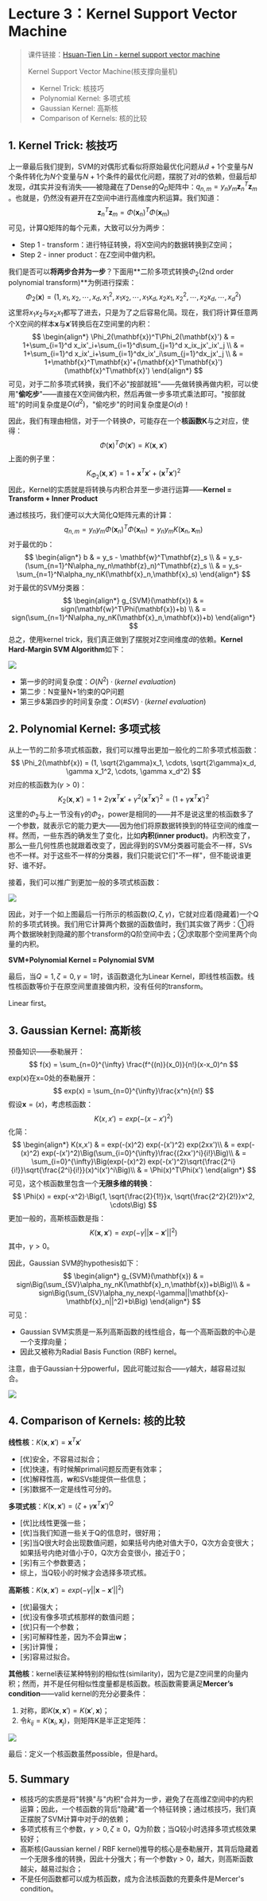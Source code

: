 # Lecture 3：Kernel Support Vector Machine

> 课件链接：[Hsuan-Tien Lin - kernel support vector machine](https://www.csie.ntu.edu.tw/~htlin/course/ml19spring/doc/203_handout.pdf)
>
> Kernel Support Vector Machine(核支撑向量机)
>
> * Kernel Trick: 核技巧
> * Polynomial Kernel: 多项式核
> * Gaussian Kernel: 高斯核
> * Comparison of Kernels: 核的比较 

## 1. Kernel Trick: 核技巧

上一章最后我们提到，SVM的对偶形式看似将原始最优化问题从$\tilde{d}+1​$个变量与$N​$个条件转化为$N​$个变量与$N+1​$个条件的最优化问题，摆脱了对$\tilde{d}​$的依赖，但最后却发现，$\tilde{d}​$其实并没有消失——被隐藏在了Dense的$Q_D​$矩阵中：$q_{n,m} = y_ny_m\mathbf{z}_n^T\mathbf{z}_m​$。也就是，仍然没有避开在Z空间中进行高维度内积运算。我们知道：
$$
\mathbf{z}_n^T\mathbf{z}_m = \Phi(\mathbf{x}_n)^T \Phi(\mathbf{x}_m)
$$
可见，计算Q矩阵的每个元素，大致可以分为两步：

* Step 1 - transform：进行特征转换，将X空间内的数据转换到Z空间；
* Step 2 - inner product：在Z空间中做内积。

我们是否可以**将两步合并为一步**？下面用**二阶多项式转换$\Phi_2​$(2nd order polynomial transform)**为例进行探索：
$$
\Phi_2(\mathbf{x}) = (1, x_1, x_2,\cdots,x_d, x_1^2, x_1x_2,\cdots, x_1x_d, x_2x_1, x_2^2, \cdots, x_2x_d, \cdots, x_d^2)
$$
这里将$x_1x_2$与$x_2x_1$都写了进去，只是为了之后容易化简。现在，我们将计算任意两个X空间的样本$\mathbf{x}$与$\mathbf{x}'$转换后在Z空间里的内积：
$$
\begin{align*}
	\Phi_2(\mathbf{x})^T\Phi_2(\mathbf{x}') & = 1+\sum_{i=1}^d x_ix'_i+\sum_{i=1}^d\sum_{j=1}^d x_ix_jx'_ix'_j  \\
									                        & = 1+\sum_{i=1}^d x_ix'_i+\sum_{i=1}^dx_ix'_i\sum_{j=1}^dx_jx'_j   \\
									                        & = 1+\mathbf{x}^T\mathbf{x}'+(\mathbf{x}^T\mathbf{x}')(\mathbf{x}^T\mathbf{x}')
\end{align*}
$$
可见，对于二阶多项式转换，我们不必"按部就班"——先做转换再做内积，可以使用"**偷吃步**"——直接在X空间做内积，然后再做一步多项式乘法即可。"按部就班"的时间复杂度是$O(d^2)$，"偷吃步"的时间复杂度是$O(d)$！

因此，我们有理由相信，对于一个转换$\Phi$，可能存在一个**核函数K**与之对应，使得：
$$
\Phi(\mathbf{x})^T\Phi(\mathbf{x}') = K(\mathbf{x},\mathbf{x}')
$$
上面的例子里：
$$
K_{\Phi_2}(\mathbf{x},\mathbf{x}') = 1+\mathbf{x}^T\mathbf{x}'+(\mathbf{x}^T\mathbf{x}')^2
$$
因此，Kernel的实质就是将转换与内积合并至一步进行运算——**Kernel = Transform + Inner Product**

通过核技巧，我们便可以大大简化Q矩阵元素的计算：
$$
q_{n,m} = y_ny_m\Phi(\mathbf{x}_n)^T\Phi(\mathbf{x}_m) = y_ny_mK(\mathbf{x}_n,\mathbf{x}_m)
$$
对于最优的b：
$$
\begin{align*}
b & = y_s - \mathbf{w}^T\mathbf{z}_s \\
	& = y_s-(\sum_{n=1}^N\alpha_ny_n\mathbf{z}_n)^T\mathbf{z}_s \\
	& = y_s-\sum_{n=1}^N\alpha_ny_nK(\mathbf{x}_n,\mathbf{x}_s)
\end{align*}
$$
对于最优的SVM分类器：
$$
\begin{align*}
g_{SVM}(\mathbf{x}) & = sign(\mathbf{w}^T\Phi(\mathbf{x})+b) \\
	                  & = sign(\sum_{n=1}^N\alpha_ny_nK(\mathbf{x}_n,\mathbf{x})+b)
\end{align*}
$$
总之，使用kernel trick，我们真正做到了摆脱对Z空间维度$\tilde{d}$的依赖。**Kernel Hard-Margin SVM Algorithm**如下：

![](.\pic\3-1.png)

* 第一步的时间复杂度：$O(N^2) · (kernel\ evaluation)​$
* 第二步：N变量N+1约束的QP问题
* 第三步&第四步的时间复杂度：$O(\#SV)·(kernel\ evaluation)$

## 2. Polynomial Kernel: 多项式核

从上一节的二阶多项式核函数，我们可以推导出更加一般化的二阶多项式核函数：
$$
\Phi_2(\mathbf{x}) = (1, \sqrt{2\gamma}x_1, \cdots, \sqrt{2\gamma}x_d, \gamma x_1^2, \cdots, \gamma x_d^2)
$$
对应的核函数为($\gamma > 0​$)：
$$
K_2(\mathbf{x},\mathbf{x}') = 1+2\gamma \mathbf{x}^T\mathbf{x}' + \gamma^2(\mathbf{x}^T\mathbf{x}')^2 = (1+\gamma \mathbf{x}^T\mathbf{x}')^2
$$
这里的$\Phi_2​$与上一节没有$\gamma​$的$\Phi_2​$，power是相同的——并不是说这里的核函数多了一个参数，就表示它的能力更大——因为他们将原数据转换到的特征空间的维度一样。然而，一些东西的确发生了变化，比如**内积(inner product)**。内积改变了，那么一些几何性质也就跟着改变了，因此得到的SVM分类器可能会不一样，SVs也不一样。对于这些不一样的分类器，我们只能说它们"不一样"，但不能说谁更好、谁不好。

接着，我们可以推广到更加一般的多项式核函数：

![](.\pic\3-2.png)

因此，对于一个如上图最后一行所示的核函数$(Q, \zeta, \gamma)​$，它就对应着(隐藏着)一个Q阶的多项式转换。我们用它计算两个数据的函数值时，我们其实做了两步：①将两个数据映射到隐藏的那个transform的Q阶空间中去；②求取那个空间里两个向量的内积。

**SVM+Polynomial Kernel = Polynomial SVM**

最后，当$Q=1, \zeta=0, \gamma=1$时，该函数退化为Linear Kernel，即线性核函数。线性核函数等价于在原空间里直接做内积，没有任何的transform。

Linear first。

## 3. Gaussian Kernel: 高斯核

预备知识——泰勒展开：
$$
f(x) = \sum_{n=0}^{\infty} \frac{f^{(n)}(x_0)}{n!}(x-x_0)^n
$$
exp(x)在x=0处的泰勒展开：
$$
exp(x) = \sum_{n=0}^{\infty}\frac{x^n}{n!}
$$
假设$\mathbf{x} = (x)​$，考虑核函数：
$$
K(x,x') = exp(-(x-x')^2)
$$
化简：
$$
\begin{align*}
	K(x,x') & = exp(-(x)^2) exp(-(x')^2) exp(2xx')\\
	        & = exp(-(x)^2) exp(-(x')^2)\Big(\sum_{i=0}^{\infty}\frac{(2xx')^i}{i!}\Big)\\
	        & = \sum_{i=0}^{\infty}\Big(exp(-(x)^2) exp(-(x')^2)\sqrt{\frac{2^i}{i!}}\sqrt{\frac{2^i}{i!}}(x)^i(x')^i\Big)\\
	        & = \Phi(x)^T\Phi(x')
\end{align*}
$$
可见，这个核函数里包含一个**无限多维的转换**：
$$
\Phi(x) = exp(-x^2)·\Big(1, \sqrt{\frac{2}{1!}}x, \sqrt{\frac{2^2}{2!}}x^2, \cdots\Big)
$$
更加一般的，高斯核函数是指：
$$
K(\mathbf{x},\mathbf{x}') = exp(-\gamma||\mathbf{x}-\mathbf{x}'||^2)
$$
其中，$\gamma > 0​$。

因此，Gaussian SVM的hypothesis如下：
$$
\begin{align*}
	g_{SVM}(\mathbf{x}) & = sign\Big(\sum_{SV}\alpha_ny_nK(\mathbf{x}_n,\mathbf{x})+b\Big)\\
	                    & = sign\Big(\sum_{SV}\alpha_ny_nexp(-\gamma||\mathbf{x}-\mathbf{x}_n||^2)+b\Big)
\end{align*}
$$
可见：

* Gaussian SVM实质是一系列高斯函数的线性组合，每一个高斯函数的中心是一个支撑向量；
* 因此又被称为Radial Basis Function (RBF) kernel。

注意，由于Gaussian十分powerful，因此可能过拟合——$\gamma​$越大，越容易过拟合。

![](.\pic\3-3.png)

## 4. Comparison of Kernels: 核的比较

**线性核**：$K(\mathbf{x}, \mathbf{x}') = \mathbf{x}^T\mathbf{x}'​$

* [优]安全，不容易过拟合；
* [优]快速，有时候解primal问题反而更有效率；
* [优]解释性高，$\mathbf{w}​$和SVs能提供一些信息；
* [劣]数据不一定是线性可分的。

**多项式核**：$K(\mathbf{x}, \mathbf{x}') = (\zeta + \gamma \mathbf{x}^T\mathbf{x}')^Q​$

* [优]比线性更强一些；
* [优]当我们知道一些关于Q的信息时，很好用；
* [劣]当Q很大时会出现数值问题，如果括号内绝对值大于0，Q次方会变很大；如果括号内绝对值小于0，Q次方会变很小，接近于0；
* [劣]有三个参数要选；
* 综上，当Q较小的时候才会选择多项式核。

**高斯核**：$K(\mathbf{x}, \mathbf{x}') = exp(- \gamma ||\mathbf{x} - \mathbf{x}'||^2)​$

* [优]最强大；
* [优]没有像多项式核那样的数值问题；
* [优]只有一个参数；
* [劣]可解释性差，因为不会算出$\mathbf{w}​$；
* [劣]计算慢；
* [劣]容易过拟合。

**其他核**：kernel表征某种特别的相似性(similarity)，因为它是Z空间里的向量内积；然而，并不是任何相似性度量都是核函数。核函数需要满足**Mercer’s condition**——valid kernel的充分必要条件：

1. 对称，即$K(\mathbf{x}, \mathbf{x}') = K(\mathbf{x}', \mathbf{x})​$；
2. 令$k_{ij} = K(\mathbf{x}_i, \mathbf{x}_j)​$，则矩阵K是半正定矩阵：

![](.\pic\3-4.png)

最后：定义一个核函数虽然possible，但是hard。

## 5. Summary

* 核技巧的实质是将"转换"与"内积"合并为一步，避免了在高维Z空间中的内积运算；因此，一个核函数的背后"隐藏"着一个特征转换；通过核技巧，我们真正摆脱了SVM计算中对于$\tilde{d}$的依赖；
* 多项式核有三个参数，$\gamma > 0, \zeta \ge 0$，Q为阶数；当Q较小时选择多项式核效果较好；
* 高斯核(Gaussian kernel / RBF kernel)推导的核心是泰勒展开，其背后隐藏着一个无限多维的转换，因此十分强大；有一个参数$\gamma > 0$，越大，则高斯函数越尖，越易过拟合；
* 不是任何函数都可以成为核函数，成为合法核函数的充要条件是Mercer's condition。


